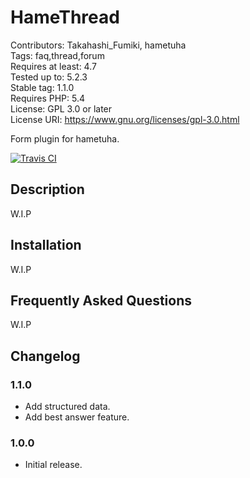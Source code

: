 # HameThread

Contributors: Takahashi_Fumiki, hametuha  
Tags: faq,thread,forum  
Requires at least: 4.7  
Tested up to: 5.2.3  
Stable tag: 1.1.0  
Requires PHP: 5.4  
License: GPL 3.0 or later  
License URI: https://www.gnu.org/licenses/gpl-3.0.html

Form plugin for hametuha.

[![Travis CI](https://travis-ci.org/hametuha/hamethread.svg?branch=master)](https://travis-ci.org/hametuha/hamethread)

## Description

W.I.P

##  Installation 

W.I.P

## Frequently Asked Questions

W.I.P

## Changelog

### 1.1.0

* Add structured data.
* Add best answer feature.

### 1.0.0

* Initial release.